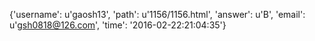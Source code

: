 {'username': u'gaosh13', 'path': u'1156/1156.html', 'answer': u'B', 'email': u'gsh0818@126.com', 'time': '2016-02-22:21:04:35'}